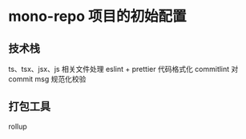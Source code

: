 # mono-repo 项目的初始配置

## 技术栈

ts、tsx、jsx、js 相关文件处理
eslint + prettier 代码格式化
commitlint 对 commit msg 规范化校验

## 打包工具

rollup
